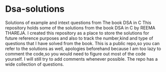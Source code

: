 # Dsa-solutions
Solutions of example and intext questions from The book DSA in C 
This repository holds some of the solutions from the book DSA in C by REEMA THAREJA. 
I created this repository as a place to store the solutions for future reference purposes and also to track the number,kind and type of questions that I have solved from the book.
This is a public repo,so you can refer to the solutions as well, apologies beforehand because I am too lazy to comment the code,so you would need to figure out most of the code yourself.
I will still try to add comments whenever possible.
The repo has a wide collection of questions.
